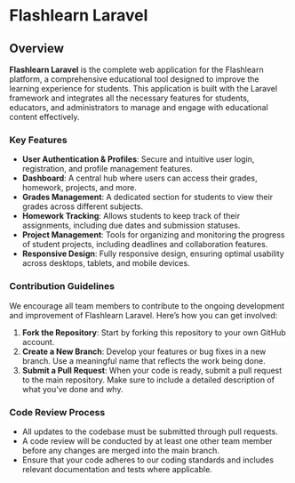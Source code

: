 # Flashlearn Laravel

## Overview

**Flashlearn Laravel** is the complete web application for the Flashlearn platform, a comprehensive educational tool designed to improve the learning experience for students. This application is built with the Laravel framework and integrates all the necessary features for students, educators, and administrators to manage and engage with educational content effectively.

### Key Features

- **User Authentication & Profiles**: Secure and intuitive user login, registration, and profile management features.
- **Dashboard**: A central hub where users can access their grades, homework, projects, and more.
- **Grades Management**: A dedicated section for students to view their grades across different subjects.
- **Homework Tracking**: Allows students to keep track of their assignments, including due dates and submission statuses.
- **Project Management**: Tools for organizing and monitoring the progress of student projects, including deadlines and collaboration features.
- **Responsive Design**: Fully responsive design, ensuring optimal usability across desktops, tablets, and mobile devices.

### Contribution Guidelines

We encourage all team members to contribute to the ongoing development and improvement of Flashlearn Laravel. Here’s how you can get involved:

1. **Fork the Repository**: Start by forking this repository to your own GitHub account.
2. **Create a New Branch**: Develop your features or bug fixes in a new branch. Use a meaningful name that reflects the work being done.
3. **Submit a Pull Request**: When your code is ready, submit a pull request to the main repository. Make sure to include a detailed description of what you’ve done and why.

### Code Review Process

- All updates to the codebase must be submitted through pull requests.
- A code review will be conducted by at least one other team member before any changes are merged into the main branch.
- Ensure that your code adheres to our coding standards and includes relevant documentation and tests where applicable.